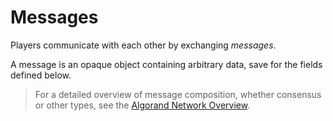 # Messages

Players communicate with each other by exchanging _messages_.

A message is an opaque object containing arbitrary data, save for the fields defined
below.

> For a detailed overview of message composition, whether consensus or other types,
> see the [Algorand Network Overview](../network/network-overview.md).
